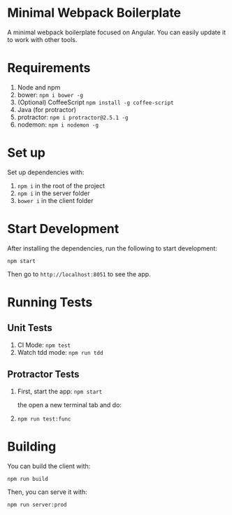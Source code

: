 # Minimal Webpack Boilerplate

A minimal webpack boilerplate focused on Angular. You can easily update it to work with other tools.

# Requirements

1. Node and npm
2. bower: `npm i bower -g`
3. (Optional) CoffeeScript `npm install -g coffee-script`
4. Java (for protractor)
5. protractor: `npm i protractor@2.5.1 -g`
6. nodemon: `npm i nodemon -g`

# Set up

Set up dependencies with:

1. `npm i` in the root of the project
2. `npm i` in the server folder
3. `bower i` in the client folder

# Start Development

After installing the dependencies, run the following to start development:

    npm start

Then go to `http://localhost:8051` to see the app.

# Running Tests

## Unit Tests

1. CI Mode: `npm test`
2. Watch tdd mode: `npm run tdd`


## Protractor Tests

1. First, start the app: `npm start`

	the open a new terminal tab and do:

2. `npm run test:func`


# Building

You can build the client with:

	npm run build

Then, you can serve it with:

	npm run server:prod